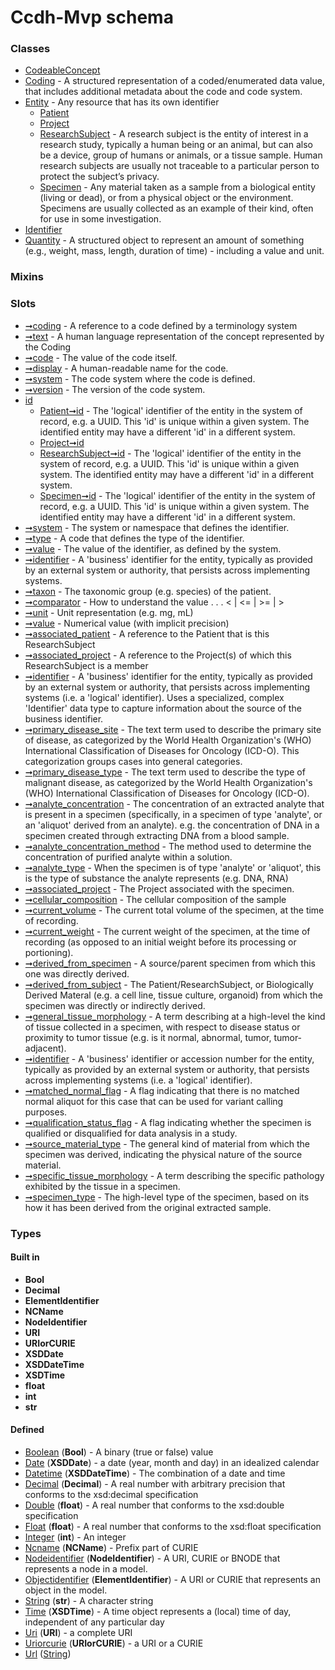 
# Ccdh-Mvp schema





### Classes

 * [CodeableConcept](CodeableConcept.md)
 * [Coding](Coding.md) - A structured representation of a coded/enumerated data value, that includes additional metadata about the code and code system.
 * [Entity](Entity.md) - Any resource that has its own identifier
     * [Patient](Patient.md)
     * [Project](Project.md)
     * [ResearchSubject](ResearchSubject.md) - A research subject is the entity of interest in a research study, typically a human being or an animal, but can also be a device, group of humans or animals, or a tissue sample. Human research subjects are usually not traceable to a particular person to protect the subject’s privacy.
     * [Specimen](Specimen.md) - Any material taken as a sample from a biological entity (living or dead), or from a physical object or the environment. Specimens are usually collected as an example of their kind, often for use in some investigation.
 * [Identifier](Identifier.md)
 * [Quantity](Quantity.md) - A structured object to represent an amount of something (e.g., weight, mass, length, duration of time) - including a value and unit.

### Mixins


### Slots

 * [➞coding](codeableConcept__coding.md) - A reference to a code defined by a terminology system
 * [➞text](codeableConcept__text.md) - A human language representation of the concept represented by the Coding
 * [➞code](coding__code.md) - The value of the code itself.
 * [➞display](coding__display.md) - A human-readable name for the code.
 * [➞system](coding__system.md) - The code system where the code is defined.
 * [➞version](coding__version.md) - The version of the code system.
 * [id](id.md)
     * [Patient➞id](Patient_id.md) - The 'logical' identifier of the entity in the system of record, e.g. a UUID.  This 'id' is unique within a given system. The identified entity may have a different 'id' in a different system.
     * [Project➞id](Project_id.md)
     * [ResearchSubject➞id](ResearchSubject_id.md) - The 'logical' identifier of the entity in the system of record, e.g. a UUID.  This 'id' is unique within a given system. The identified entity may have a different 'id' in a different system.
     * [Specimen➞id](Specimen_id.md) - The 'logical' identifier of the entity in the system of record, e.g. a UUID.  This 'id' is unique within a given system. The identified entity may have a different 'id' in a different system.
 * [➞system](identifier__system.md) - The system or namespace that defines the identifier.
 * [➞type](identifier__type.md) - A code that defines the type of the identifier.
 * [➞value](identifier__value.md) - The value of the identifier, as defined by the system.
 * [➞identifier](patient__identifier.md) - A 'business' identifier for the entity, typically as provided by an external system or authority, that persists across implementing systems. 
 * [➞taxon](patient__taxon.md) - The taxonomic group (e.g. species) of the patient.
 * [➞comparator](quantity__comparator.md) - How to understand the value  . . .   < | <= | >= | >
 * [➞unit](quantity__unit.md) - Unit representation (e.g. mg, mL)
 * [➞value](quantity__value.md) - Numerical value (with implicit precision)
 * [➞associated_patient](researchSubject__associated_patient.md) - A reference to the Patient that is this ResearchSubject
 * [➞associated_project](researchSubject__associated_project.md) - A reference to the Project(s) of which this ResearchSubject is a member
 * [➞identifier](researchSubject__identifier.md) - A 'business' identifier for the entity, typically as provided by an external system or authority, that persists across implementing systems  (i.e. a  'logical' identifier). Uses a specialized, complex 'Identifier' data type to capture information about the source of the business identifier. 
 * [➞primary_disease_site](researchSubject__primary_disease_site.md) - The text term used to describe the primary site of disease, as categorized by the World Health Organization's (WHO) International Classification of Diseases for Oncology (ICD-O). This categorization groups cases into general categories.
 * [➞primary_disease_type](researchSubject__primary_disease_type.md) - The text term used to describe the type of malignant disease, as categorized by the World Health Organization's (WHO) International Classification of Diseases for Oncology (ICD-O). 
 * [➞analyte_concentration](specimen__analyte_concentration.md) - The concentration of an extracted analyte that is present in a specimen (specifically, in a specimen of type 'analyte', or an 'aliquot' derived from an analyte). e.g. the concentration of DNA in a specimen created through extracting DNA from a blood sample.
 * [➞analyte_concentration_method](specimen__analyte_concentration_method.md) - The method used to determine the concentration of purified analyte  within a solution.
 * [➞analyte_type](specimen__analyte_type.md) - When the specimen is of type 'analyte' or 'aliquot', this is the type of substance the analyte represents (e.g. DNA, RNA)
 * [➞associated_project](specimen__associated_project.md) - The Project associated with the specimen.
 * [➞cellular_composition](specimen__cellular_composition.md) - The cellular composition of the sample
 * [➞current_volume](specimen__current_volume.md) - The current total volume of the specimen, at the time of recording.
 * [➞current_weight](specimen__current_weight.md) - The current weight of the specimen, at the time of recording (as opposed to an initial weight before its processing or portioning).
 * [➞derived_from_specimen](specimen__derived_from_specimen.md) - A source/parent specimen from which this one was directly derived.
 * [➞derived_from_subject](specimen__derived_from_subject.md) - The Patient/ResearchSubject, or Biologically Derived Materal (e.g. a cell line, tissue culture, organoid) from which the specimen was directly or indirectly derived.
 * [➞general_tissue_morphology](specimen__general_tissue_morphology.md) - A term describing at a high-level the kind of tissue collected in a specimen, with respect to disease status or proximity to tumor tissue (e.g. is it normal, abnormal, tumor, tumor-adjacent). 
 * [➞identifier](specimen__identifier.md) - A 'business' identifier  or accession number for the entity, typically as provided by an external system or authority, that persists across implementing systems  (i.e. a  'logical' identifier). 
 * [➞matched_normal_flag](specimen__matched_normal_flag.md) - A flag indicating that there is no matched normal aliquot for this case that can be used for variant calling purposes.
 * [➞qualification_status_flag](specimen__qualification_status_flag.md) - A flag indicating whether the specimen is qualified or disqualified for data analysis in a study.
 * [➞source_material_type](specimen__source_material_type.md) - The general kind of material from which the specimen was derived, indicating the physical nature of the source material. 
 * [➞specific_tissue_morphology](specimen__specific_tissue_morphology.md) - A term describing the specific pathology exhibited by the tissue in a specimen.
 * [➞specimen_type](specimen__specimen_type.md) - The high-level type of the specimen, based on its how it has been derived from the original extracted sample. 

### Types


#### Built in

 * **Bool**
 * **Decimal**
 * **ElementIdentifier**
 * **NCName**
 * **NodeIdentifier**
 * **URI**
 * **URIorCURIE**
 * **XSDDate**
 * **XSDDateTime**
 * **XSDTime**
 * **float**
 * **int**
 * **str**

#### Defined

 * [Boolean](types/Boolean.md)  (**Bool**)  - A binary (true or false) value
 * [Date](types/Date.md)  (**XSDDate**)  - a date (year, month and day) in an idealized calendar
 * [Datetime](types/Datetime.md)  (**XSDDateTime**)  - The combination of a date and time
 * [Decimal](types/Decimal.md)  (**Decimal**)  - A real number with arbitrary precision that conforms to the xsd:decimal specification
 * [Double](types/Double.md)  (**float**)  - A real number that conforms to the xsd:double specification
 * [Float](types/Float.md)  (**float**)  - A real number that conforms to the xsd:float specification
 * [Integer](types/Integer.md)  (**int**)  - An integer
 * [Ncname](types/Ncname.md)  (**NCName**)  - Prefix part of CURIE
 * [Nodeidentifier](types/Nodeidentifier.md)  (**NodeIdentifier**)  - A URI, CURIE or BNODE that represents a node in a model.
 * [Objectidentifier](types/Objectidentifier.md)  (**ElementIdentifier**)  - A URI or CURIE that represents an object in the model.
 * [String](types/String.md)  (**str**)  - A character string
 * [Time](types/Time.md)  (**XSDTime**)  - A time object represents a (local) time of day, independent of any particular day
 * [Uri](types/Uri.md)  (**URI**)  - a complete URI
 * [Uriorcurie](types/Uriorcurie.md)  (**URIorCURIE**)  - a URI or a CURIE
 * [Url](types/Url.md)  ([String](types/String.md)) 
